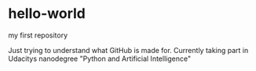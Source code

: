# hello-world
my first repository

Just trying to understand what GitHub is made for. 
Currently taking part in Udacitys nanodegree "Python and Artificial Intelligence"

